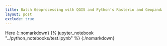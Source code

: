 ```yaml
---
title: Batch Geoprocessing with QGIS and Python's Rasterio and Geopandas Libraries
layout: post
exclude: true
---
```

Here
{::nomarkdown}
{% jupyter_notebook "../python_notebooks/test.ipynb" %}
{:/nomarkdown}